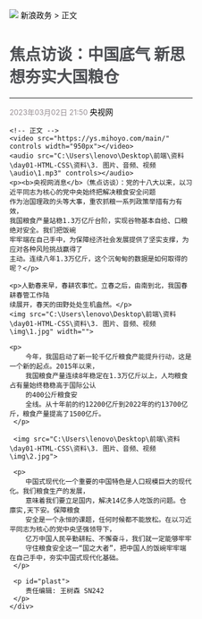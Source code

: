 <!DOCTYPE html>
<html lang="en">
<head>
    <meta charset="UTF-8">
    <meta name="viewport" content="width=device-width, initial-scale=1.0">
    <title>焦点访谈：中国底气</title>
    <style>
        h1{
            color: #4D4F53;
        }
        #cls{
            color: #968d92;
            font-size:13px;
        }
        a{
            color: black;
            text-decoration: none; /*设置一个标准的文本*/
        }
        p{
            text-indent: 35px;/*设置首行缩进*/
            line-height: 40px;/*设置行高*/
        }
        #plast{
            text-align:right;
        }
        #center{
            width:65%;
            margin: 0% 17.5% 0 17.5%;/*外边距*/
        }
    </style>
</head>
<body>
    <div id="center">
    <img src="C:\Users\lenovo\Desktop\前端\资料\day01-HTML-CSS\资料\3. 图片、音频、视频\img\news_logo.png">   <a href="https://ehall.xcu.edu.cn/new/index.html" target="_self"> 新浪政务</a>  > 正文
    <h1>焦点访谈：中国底气 新思想夯实大国粮仓</h1>
    <hr> 
    <span id="cls">2023年03月02日 21:50 </span> <a href="https://ehall.xcu.edu.cn/new/index.html" target="_blank">央视网</a>
    </hr>


    <!-- 正文 -->
    <video src="https://ys.mihoyo.com/main/" controls width="950px"></video>
    <audio src="C:\Users\lenovo\Desktop\前端\资料\day01-HTML-CSS\资料\3. 图片、音频、视频\audio\1.mp3" controls></audio>
    <p><b>央视网消息</b>（焦点访谈）：党的十八大以来，以习近平同志为核心的党中央始终把解决粮食安全问题
    作为治国理政的头等大事，重农抓粮一系列政策举措有力有效，
    我国粮食产量站稳1.3万亿斤台阶，实现谷物基本自给、口粮绝对安全。我们把饭碗
    牢牢端在自己手中，为保障经济社会发展提供了坚实支撑，为应对各种风险挑战赢得了
    主动。连续八年1.3万亿斤，这个沉甸甸的数据是如何取得的呢？</p>

    <p>人勤春来早，春耕农事忙。立春之后，由南到北，我国春耕春管工作陆
    续展开，春天的田野处处生机盎然。</p>
    <img src="C:\Users\lenovo\Desktop\前端\资料\day01-HTML-CSS\资料\3. 图片、音频、视频\img\1.jpg" width="">
     
    <p>
        今年，我国启动了新一轮千亿斤粮食产能提升行动，这是一个新的起点。2015年以来，
        我国粮食产量连续8年稳定在1.3万亿斤以上，人均粮食占有量始终稳稳高于国际公认
        的400公斤粮食安
        全线。从十年前的约12200亿斤到2022年的约13700亿斤，粮食产量提高了1500亿斤。
     </p>

     <img src="C:\Users\lenovo\Desktop\前端\资料\day01-HTML-CSS\资料\3. 图片、音频、视频\img\2.jpg">
     
     <p>
        中国式现代化一个重要的中国特色是人口规模巨大的现代化。我们粮食生产的发展，
        意味着我们要立足国内，解决14亿多人吃饭的问题。仓廪实,天下安。保障粮食
        安全是一个永恒的课题，任何时候都不能放松。在以习近平同志为核心的党中央坚强领导下，
        亿万中国人民辛勤耕耘、不懈奋斗，我们就一定能够牢牢
        守住粮食安全这一“国之大者”，把中国人的饭碗牢牢端在自己手中，夯实中国式现代化基础。
     </p>

     <p id="plast">
        责任编辑: 王树森 SN242
     </p>
    </div>
</body>
</html>
